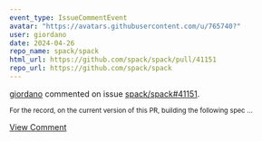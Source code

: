```yaml
---
event_type: IssueCommentEvent
avatar: "https://avatars.githubusercontent.com/u/765740?"
user: giordano
date: 2024-04-26
repo_name: spack/spack
html_url: https://github.com/spack/spack/pull/41151
repo_url: https://github.com/spack/spack
---
```


<a href='https://github.com/giordano' target='_blank'>giordano</a> commented on issue <a href='https://github.com/spack/spack/pull/41151' target='_blank'>spack/spack#41151</a>.

<small>For the record, on the current version of this PR, building the following spec...</small>

<a href='https://github.com/spack/spack/pull/41151' target='_blank'>View Comment</a>
